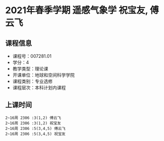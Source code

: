 # 2021年春季学期 遥感气象学 祝宝友, 傅云飞






## 课程信息

- 课程号：007281.01
- 学分：4
- 教学类型：理论课
- 开课单位：地球和空间科学学院
- 课程类别：专业选修
- 课程层次：本科计划内课程

## 上课时间

```
2~16周 2306 :3(1,2) 傅云飞
2~16周 2306 :3(1,2) 祝宝友
2~16周 2306 :5(3,4,5) 傅云飞
2~16周 2306 :5(3,4,5) 祝宝友
```

